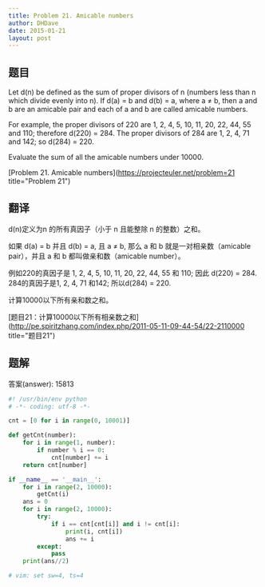 ```yaml
---
title: Problem 21. Amicable numbers
author: DHDave
date: 2015-01-21
layout: post
---
```


## 题目

Let d(n) be defined as the sum of proper divisors of n (numbers less than n which divide evenly into n).
If d(a) = b and d(b) = a, where a ≠ b, then a and b are an amicable pair and each of a and b are called amicable numbers.

For example, the proper divisors of 220 are 1, 2, 4, 5, 10, 11, 20, 22, 44, 55 and 110; therefore d(220) = 284. The proper divisors of 284 are 1, 2, 4, 71 and 142; so d(284) = 220.

Evaluate the sum of all the amicable numbers under 10000.

[Problem 21. Amicable numbers](https://projecteuler.net/problem=21 title="Problem 21")

## 翻译

d(n)定义为n 的所有真因子（小于 n 且能整除 n 的整数）之和。

如果 d(a) = b 并且 d(b) = a, 且 a ≠ b, 那么 a 和 b 就是一对相亲数（amicable pair），并且 a 和 b 都叫做亲和数（amicable number）。

例如220的真因子是 1, 2, 4, 5, 10, 11, 20, 22, 44, 55 和 110; 因此 d(220) = 284. 284的真因子是1, 2, 4, 71 和142; 所以d(284) = 220.

计算10000以下所有亲和数之和。

[题目21：计算10000以下所有相亲数之和](http://pe.spiritzhang.com/index.php/2011-05-11-09-44-54/22-2110000 title="题目21")

## 题解

答案(answer): 15813

```python
#! /usr/bin/env python
# -*- coding: utf-8 -*-

cnt = [0 for i in range(0, 10001)]

def getCnt(number):
    for i in range(1, number):
        if number % i == 0:
            cnt[number] += i
    return cnt[number]

if __name__ == '__main__':
    for i in range(2, 10000):
        getCnt(i)
    ans = 0
    for i in range(2, 10000):
        try:
            if i == cnt[cnt[i]] and i != cnt[i]:
                print(i, cnt[i])
                ans += i
        except:
            pass
    print(ans//2)

# vim: set sw=4, ts=4
```

